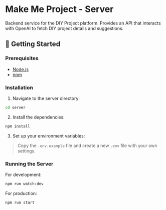 # Make Me Project - Server

Backend service for the DIY Project platform. Provides an API that interacts with OpenAI to fetch DIY project details and suggestions.

## 🚀 Getting Started

### Prerequisites

- [Node.js](https://nodejs.org/)
- [npm](https://www.npmjs.com/)

### Installation

1. Navigate to the server directory:

```bash
cd server
```

2. Install the dependencies:

```bash
npm install
```

3. Set up your environment variables:

> Copy the `.env.example` file and create a new `.env` file with your own settings.

### Running the Server

For development:

```bash
npm run watch:dev
```

For production:

```bash
npm run start
```
